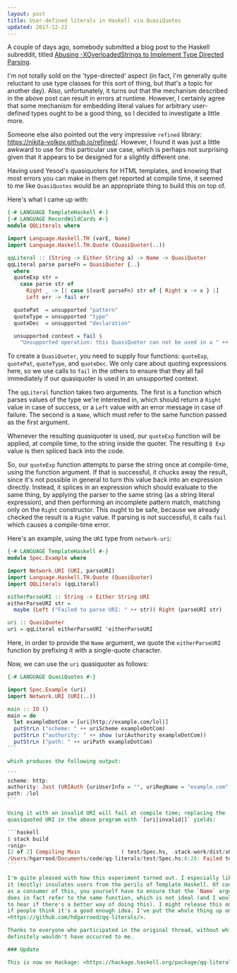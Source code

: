 ```yaml
---
layout: post
title: User-defined literals in Haskell via QuasiQuotes
updated: 2017-12-22
---
```


A couple of days ago, somebody submitted a blog post to the Haskell subreddit,
titled [Abusing -XOverloadedStrings to Implement Type Directed Parsing](https://lambdasandcaches.blogspot.com/2016/05/abusing-xoverloadedstrings-to-implement.html).

I'm not totally sold on the 'type-directed' aspect (in fact, I'm generally
quite reluctant to use type classes for this sort of thing, but that's a topic
for another day). Also, unfortunately, it turns out that the mechanism
described in the above post can result in errors at runtime. However, I
certainly agree that some mechanism for embedding literal values for arbitrary
user-defined types ought to be a good thing, so I decided to investigate a
little more.

Someone else also pointed out the very impressive `refined` library:
<https://nikita-volkov.github.io/refined/>. However, I found it was just a
little awkward to use for this particular use case, which is perhaps not
surprising given that it appears to be designed for a slightly different one.

Having used Yesod's quasiquoters for HTML templates, and knowing that most
errors you can make in them get reported at compile time, it seemed to me like
`QuasiQuotes` would be an appropriate thing to build this on top of.

Here's what I came up with:

```haskell
{-# LANGUAGE TemplateHaskell #-}
{-# LANGUAGE RecordWildCards #-}
module QQLiterals where

import Language.Haskell.TH (varE, Name)
import Language.Haskell.TH.Quote (QuasiQuoter(..))

qqLiteral :: (String -> Either String a) -> Name -> QuasiQuoter
qqLiteral parse parseFn = QuasiQuoter {..}
  where
  quoteExp str =
    case parse str of
      Right _ -> [| case $(varE parseFn) str of { Right x -> x } |]
      Left err -> fail err

  quotePat  = unsupported "pattern"
  quoteType = unsupported "type"
  quoteDec  = unsupported "declaration"

  unsupported context = fail $
    "Unsupported operation: this QuasiQuoter can not be used in a " ++ context ++ " context."
```

To create a `QuasiQuoter`, you need to supply four functions: `quoteExp`,
`quotePat`, `quoteType`, and `quoteDec`. We only care about quoting expressions
here, so we use calls to `fail` in the others to ensure that they all fail
immediately if our quasiquoter is used in an unsupported context.

The `qqLiteral` function takes two arguments. The first is a function which
parses values of the type we're interested in, which should return a `Right`
value in case of success, or a `Left` value with an error message in case of
failure. The second is a `Name`, which must refer to the same function passed
as the first argument.

Whenever the resulting quasiquoter is used, our `quoteExp` function will be
applied, at compile time, to the string inside the quoter. The resulting `Q
Exp` value is then spliced back into the code.

So, our `quoteExp` function attempts to parse the string once at compile-time,
using the function argument. If that is successful, it chucks away the result,
since it's not possible in general to turn this value back into an expression
directly. Instead, it splices in an expression which should evaluate to the
same thing, by applying the parser to the same string (as a string literal
expression), and then performing an incomplete pattern match, matching only on
the `Right` constructor. This ought to be safe, because we already checked the
result is a `Right` value. If parsing is not successful, it calls `fail` which
causes a compile-time error.

Here's an example, using the `URI` type from `network-uri`:

```haskell
{-# LANGUAGE TemplateHaskell #-}
module Spec.Example where

import Network.URI (URI, parseURI)
import Language.Haskell.TH.Quote (QuasiQuoter)
import QQLiterals (qqLiteral)

eitherParseURI :: String -> Either String URI
eitherParseURI str =
  maybe (Left ("Failed to parse URI: " ++ str)) Right (parseURI str)

uri :: QuasiQuoter
uri = qqLiteral eitherParseURI 'eitherParseURI
```

Here, in order to provide the `Name` argument, we quote the `eitherParseURI`
function by prefixing it with a single-quote character.

Now, we can use the `uri` quasiquoter as follows:

````haskell
{-# LANGUAGE QuasiQuotes #-}

import Spec.Example (uri)
import Network.URI (URI(..))

main :: IO ()
main = do
  let exampleDotCom = [uri|http://example.com/lol|]
  putStrLn ("scheme: " ++ uriScheme exampleDotCom)
  putStrLn ("authority: " ++ show (uriAuthority exampleDotCom))
  putStrLn ("path: " ++ uriPath exampleDotCom)
```

which produces the following output:

```
scheme: http:
authority: Just (URIAuth {uriUserInfo = "", uriRegName = "example.com", uriPort = ""})
path: /lol
```

Using it with an invalid URI will fail at compile time; replacing the
quasiquoted URI in the above program with `[uri|invalid|]` yields:

```haskell
$ stack build
<snip>
[2 of 2] Compiling Main             ( test/Spec.hs, .stack-work/dist/x86_64-osx/Cabal-1.22.5.0/build/qq-literals-test/qq-literals-test-tmp/Main.o )
/Users/hgarrood/Documents/code/qq-literals/test/Spec.hs:8:28: Failed to parse URI: invalid
```

I'm quite pleased with how this experiment turned out. I especially like that
it (mostly) insulates users from the perils of Template Haskell. Of course,
as a consumer of this, you yourself have to ensure that the `Name` argument
does in fact refer to the same function, which is not ideal (and I would love
to hear if there's a better way of doing this). I might release this on Hackage
if people think it's a good enough idea. I've put the whole thing up on GitHub:
<https://github.com/hdgarrood/qq-literals/>.

Thanks to everyone who participated in the original thread, without which this
definitely wouldn't have occurred to me.

### Update

This is now on Hackage: <https://hackage.haskell.org/package/qq-literals/>.
